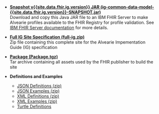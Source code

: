 * **[Snapshot v{{site.data.fhir.ig.version}} JAR (ig-common-data-model-{{site.data.fhir.ig.version}}-SNAPSHOT.jar)](ig-common-data-model-{{site.data.fhir.ig.version}}-SNAPSHOT.jar)**<br />
Download and copy this Java JAR file to an IBM FHIR Server to make Alvearie profiles available to the FHIR Registry for profile validation.  See [IBM FHIR Server documentation](https://ibm.github.io/FHIR/guides/FHIRValidationGuide) for more details.

* **[Full IG Site Specification (full-ig.zip)](full-ig.zip)**<br />
Zip file containing this complete site for the Alvearie Impementation Guide (IG) specification

* **[Package (Package.tgz)](package.tgz)**<br />
Tar archive containing all assets used by the FHIR publisher to build the site

* **Definitions and Examples**<br />
  - [JSON Definitions (zip)](definitions.json.zip)
  - [JSON Examples (zip)](examples.json.zip)
  - [XML Definitions (zip)](definitions.xml.zip)
  - [XML Examples (zip)](examples.xml.zip)
  - [Turtle Definitions](definitions.ttl.zip)